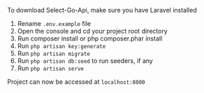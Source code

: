 To download Select-Go-Api, make sure you have Laravel installed
1. Rename `.env.example` file <br/>
2. Open the console and cd your project root directory<br/>
3. Run composer install or php composer.phar install<br/>
4. Run `php artisan key:generate`<br/>
5. Run `php artisan migrate`<br/>
6. Run `php artisan db:seed` to run seeders, if any<br/>
7. Run `php artisan serve`<br/>

Project can now be accessed at `localhost:8000`
